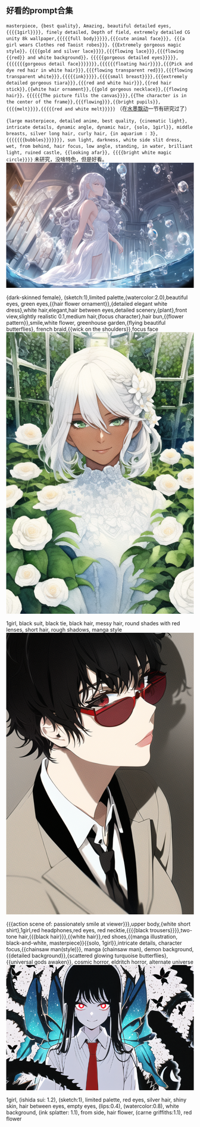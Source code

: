 ## 好看的prompt合集

`masterpiece, {best quality}, Amazing, beautiful detailed eyes,{{{{1girl}}}}, finely detailed, Depth of field, extremely detailed CG unity 8k wallpaper,{{{{{full body}}}}},{{{cute animal face}}}, {{{a girl wears Clothes red Taoist robes}}}，{{Extremely gorgeous magic style}}，{{{{gold and silver lace}}}},{{{flowing lace}}},{{{flowing {{red}} and white background}}，{{{{{gorgeous detailed eyes}}}}},{{{{{{{gorgeous detail face}}}}}}},{{{{{{floating hair}}}},{{{Pick and dye red hair in white hair}}},{{{flowing transparent red}}},{{{flowing transparent white}}},{{{{{ink}}}}},{{{{small breast}}}},{{{extremely detailed gorgeous tiara}}},{{{red and white hair}}},{{red hair stick}},{{white hair ornament}},{{gold gorgeous necklace}},{{flowing hair}}，{{{{{{The picture fills the canvas}}}},{{The character is in the center of the frame}},{{{flowing}}},{{bright pupils}},{{{{melt}}}},{{{{{red and white melt}}}}}` （在[水墨飘动](novel-ai/ink-dye-flow.md)一节有研究过了）

`{large masterpiece, detailed anime, best quality, {cinematic light}, intricate details, dynamic angle, dynamic hair, {solo, 1girl}}, middle breasts, silver long hair, curly hair, {in aquarium : 3}, {{{{{{{bubbles}}}}}}}, sun light, darkness, white side slit dress, wet, from behind, hair focus, low angle, standing, in water, brilliant light, ruined castle, {{looking afar}}, {{{{bright white magic circle}}}}`  未研究，没啥特色，但是好看。
![image](pic_stoarge/NovelAi%20pic/%7Blarge%20masterpiece,%20detailed%20anime,%20best%20quality,%20%7Bcinematic%20light%7D,%20intricate%20d%20s-629388652.png)

{dark-skinned female}, (sketch:1),limited palette,(watercolor:2.0),beautiful eyes, green eyes,{{hair flower ornament}},{detailed elegant white dress},white hair,elegant,hair between eyes,detailed scenery,{plant},front view,slightly realistic 0.1,medium hair,{focus character},hair bun,{{flower pattern}},smile,white flower, greenhouse garden,{flying beautiful butterflies}, french braid,{{wick on the shoulders}},focus face
![image](../pic_stoarge/NovelAi%20pic/%7Bdark-skinned%20female%7D,%20sketch,limited%20palette,%7B%7Bwatercolor%7D%7D,beautiful%20eyes,%20gre%20s-2793054743.png)

1girl, black suit, black tie, black hair, messy hair, round shades with red lenses, short hair, rough shadows, manga style
![主要是这个阴影和style好看](../pic_stoarge/NovelAi%20pic/1girl,%20black%20suit,%20black%20tie,%20black%20hair,%20messy%20hair,%20round%20shades%20with%20red%20lens%20s-3629676318.png)

{{{action scene of: passionately smile at viewer}}},upper body,{white short shirt},1girl,red headphones,red eyes, red necktie,{{{{black trousers}}}},two-tone hair,{{{black hair}}},{{white hair}},red shoes,{{manga illustration, black-and-white, masterpiece}}{{solo, 1girl}},intricate details, character focus,{{chainsaw man(style)}}, manga (chainsaw man), demon background,{{detailed background}},{scattered glowing turquoise butterflies},{{universal gods awaken}}, cosmic horror, eldritch horror, alternate universe
![这个漫画风和设计很搭](../pic_stoarge/NovelAi%20pic/%7B%7B%7Baction%20scene%20of_%20passionately%20smile%20at%20viewer%7D%7D%7D,upper%20body,%7Bwhite%20short%20shir%20s-229655472.png)

1girl, (ishida sui: 1.2),  (sketch:1), limited palette, red eyes, silver hair, shiny skin, hair between eyes, empty eyes, (lips:0.4), (watercolor:0.8), white background, (ink splatter: 1.1), from side, hair flower, (carne griffiths:1.1), red flower
